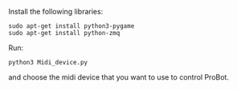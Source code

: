 Install the following libraries:

    sudo apt-get install python3-pygame
    sudo apt-get install python-zmq

Run:

    python3 Midi_device.py

and choose the midi device that you want to use to control ProBot.
